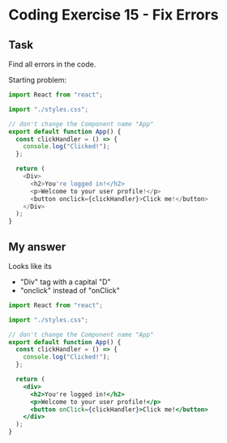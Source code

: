 # Coding Exercise 15 - Fix Errors

## Task

Find all errors in the code.

Starting problem:

```js
import React from "react";

import "./styles.css";

// don't change the Component name "App"
export default function App() {
  const clickHandler = () => {
    console.log("Clicked!");
  };

  return (
    <Div>
      <h2>You're logged in!</h2>
      <p>Welcome to your user profile!</p>
      <button onclick={clickHandler}>Click me!</button>
    </Div>
  );
}
```

## My answer

Looks like its
- "Div" tag with a capital "D"
- "onclick" instead of "onClick"

```jsx
import React from "react";

import "./styles.css";

// don't change the Component name "App"
export default function App() {
  const clickHandler = () => {
    console.log("Clicked!");
  };

  return (
    <div>
      <h2>You're logged in!</h2>
      <p>Welcome to your user profile!</p>
      <button onClick={clickHandler}>Click me!</button>
    </div>
  );
}
```
